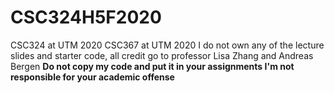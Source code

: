 # CSC324H5F2020
CSC324 at UTM 2020
CSC367 at UTM 2020 
I do not own any of the lecture slides and starter code, all credit go to professor Lisa Zhang and Andreas Bergen
**Do not copy my code and put it in your assignments
I'm not responsible for your academic offense**